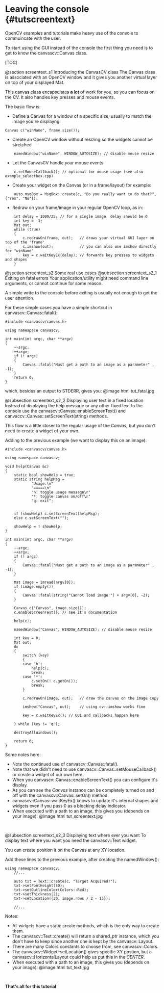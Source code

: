 Leaving the console {#tutscreentext}
===================
OpenCV examples and tutorials make heavy use of the console to commuincate with the user.

To start using the GUI instead of the console the first thing you need is to get to know the canvascv::Canvas class.

[TOC]

@section screentext_s1 Introducing the CanvasCV class
The Canvas class is associated with an OpenCV window and it gives you another virtual layer on top of your displayed Mat.

This canvas class encapsulates **a lot** of work for you, so you can focus on the CV. It also handles key presses
and mouse events.

The basic flow is:
* Define a Canvas for a window of a specific size, usually to match the image you're displayng.
~~~~~~~{.cpp}
Canvas c("winName", frame.size());
~~~~~~~

* Create an OpenCV window without resizing so the widgets cannot be stretched
~~~~~~~{.cpp}
    namedWindow("winName", WINDOW_AUTOSIZE); // disable mouse resize
~~~~~~~

* Let the CanvasCV handle your mouse events
~~~~~~~{.cpp}
    c.setMouseCallback(); // optional for mouse usage (see also example_selectbox.cpp)
~~~~~~~

* Create your widget on the Canvas (or in a frame/layout) for example:
~~~~~~~{.cpp}
    auto msgBox = MsgBox::create(c, "Do you really want to do that?", {"Yes", "No"});
~~~~~~~

* Redraw on your frame/image in your regular OpenCV loop, as in:
~~~~~~~{.cpp}
    int delay = 1000/25; // for a single image, delay should be 0
    int key = -1;
    Mat out;
    while (true)
    {
        c.redrawOn(frame, out);   // draws your virtual GUI layer on top of the 'frame'
        c.imshow(out);            // you can also use imshow directly for "winName"
        key = c.waitKeyEx(delay); // forwards key presses to widgets and shapes
    }
~~~~~~~

@section screentext_s2 Some real use cases
@subsection screentext_s2_1 Exiting on fatal errors
Your application/utility might need command line arguments, or cannot continue for some reason.

A simple write to the console before exiting is usually not enough to get the user attention.  

For these simple cases you have a simple shortcut in canvascv::Canvas::fatal():
~~~~~~~{.cpp}
#include <canvascv/canvas.h>

using namespace canvascv;

int main(int argc, char **argv)
{
    --argc;
    ++argv;
    if (! argc)
    {
        Canvas::fatal("Must get a path to an image as a parameter" , -1);
    }
    return 0;
}
~~~~~~~

which, besides an output to STDERR, gives you:
@image html tut_fatal.jpg
<BR>

@subsection screentext_s2_2 Displaying user text in a fixed location
Instead of displaying the help message or any other fixed text to the
console use the canvascv::Canvas::enableScreenText() and
canvaccv::Canvas::setScreenText(string) methods.

This flow is a little closer to the regular usage of the *Canvas*, but you don't need to create a widget of your own.

Adding to the previous example (we want to display this on an image):
~~~~~~~{.cpp}
#include <canvascv/canvas.h>

using namespace canvascv;

void help(Canvas &c)
{
    static bool showHelp = true;
    static string helpMsg =
            "Usage:\n"
            "=====\n"
            "h: toggle usage message\n"
            "*: toggle canvas on/off\n"
            "q: exit";


    if (showHelp) c.setScreenText(helpMsg);
    else c.setScreenText("");

    showHelp = ! showHelp;
}

int main(int argc, char **argv)
{
    --argc;
    ++argv;
    if (! argc)
    {
        Canvas::fatal("Must get a path to an image as a parameter" , -1);
    }

    Mat image = imread(argv[0]);
    if (image.empty())
    {
        Canvas::fatal(string("Cannot load image ") + argv[0], -2);
    }

    Canvas c("Canvas", image.size());
    c.enableScreenText(); // see it's documentation

    help(c);

    namedWindow("Canvas", WINDOW_AUTOSIZE); // disable mouse resize

    int key = 0;
    Mat out;
    do
    {
        switch (key)
        {
        case 'h':
            help(c);
            break;
        case '*':
            c.setOn(! c.getOn());
            break;
        }

        c.redrawOn(image, out);   // draw the canvas on the image copy

        imshow("Canvas", out);    // using cv::imshow works fine

        key = c.waitKeyEx(); // GUI and callbacks happen here

    } while (key != 'q');

    destroyAllWindows();

    return 0;
}
~~~~~~~

Some notes here:
* Note the continued use of canvascv::Canvas::fatal().
* Note that we didn't need to use canvascv::Canvas::setMouseCallback() or create a widget of our own here.
* When you canvascv::Canvas::enableScreenText() you can configure it's display.
* As you can see the *Canvas* instance can be completely turned on and off with the canvascv::Canvas::setOn() method.
* canvascv::Canvas::waitKeyEx() knows to update it's internal shapes and
  widgets even if you pass 0 as a blocking delay indicator.
* When executed with a path to an image, this gives you (depends on your image):
@image html tut_screentext.jpg
<BR>

@subsection screentext_s2_3 Displaying text where ever you want
To display text where you want you need the canvascv::Text widget.

You can create position it on the Canvas at any XY location.

Add these lines to the previous example, after creating the namedWindow():
~~~~~~~{.cpp}
using namespace canvascv;
    //...

    auto txt = Text::create(c, "Target Acquired!");
    txt->setFontHeight(50);
    txt->setOutlineColor(Colors::Red);
    txt->setThickness(2);
    txt->setLocation({30, image.rows / 2 - 15});

    //...
~~~~~~~

Notes:
* All widgets have a static create methods, which is the only way to create them.
* The canvascv::Text::create() will return a shared_ptr<Text> instance, which you don't have to keep since another one is kept by the canvascv::Layout.
* There are many Colors constants to choose from, see canvascv::Colors.
* The canvascv::Widget::setLocation() gives specific XY postion, but a
canvascv::HorizontalLayout could help us put this in the *CENTER*.
* When executed with a path to an image, this gives you (depends on your image):
@image html tut_text.jpg
<BR>

**That's all for this tutorial**
